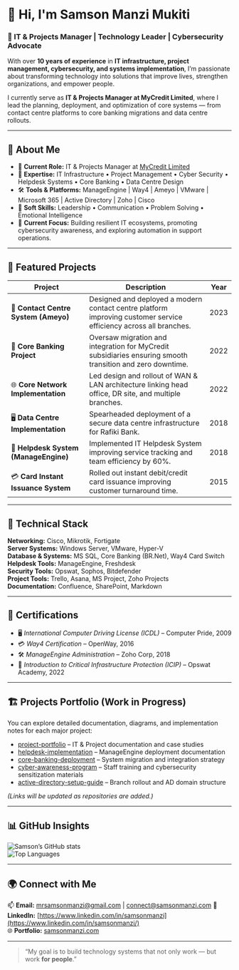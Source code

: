 # 👋 Hi, I'm **Samson Manzi Mukiti**

### 💼 IT & Projects Manager | Technology Leader | Cybersecurity Advocate

With over **10 years of experience** in **IT infrastructure, project management, cybersecurity, and systems implementation**, I’m passionate about transforming technology into solutions that improve lives, strengthen organizations, and empower people.

I currently serve as **IT & Projects Manager at MyCredit Limited**, where I lead the planning, deployment, and optimization of core systems — from contact centre platforms to core banking migrations and data centre rollouts.

---

## 🧩 About Me

- 💼 **Current Role:** IT & Projects Manager at [MyCredit Limited](https://www.linkedin.com/in/samson-manzi-a0864a51/)
- 🧠 **Expertise:** IT Infrastructure • Project Management • Cyber Security • Helpdesk Systems • Core Banking • Data Centre Design
- 🛠️ **Tools & Platforms:** ManageEngine | Way4 | Ameyo | VMware | Microsoft 365 | Active Directory | Zoho | Cisco
- 🎯 **Soft Skills:** Leadership • Communication • Problem Solving • Emotional Intelligence
- 🌱 **Current Focus:** Building resilient IT ecosystems, promoting cybersecurity awareness, and exploring automation in support operations.

---

## 🧱 Featured Projects

| Project | Description | Year |
|----------|--------------|------|
| 💬 **Contact Centre System (Ameyo)** | Designed and deployed a modern contact centre platform improving customer service efficiency across all branches. | 2023 |
| 🏦 **Core Banking Project** | Oversaw migration and integration for MyCredit subsidiaries ensuring smooth transition and zero downtime. | 2022 |
| 🌐 **Core Network Implementation** | Led design and rollout of WAN & LAN architecture linking head office, DR site, and multiple branches. | 2022 |
| 🖥️ **Data Centre Implementation** | Spearheaded deployment of a secure data centre infrastructure for Rafiki Bank. | 2018 |
| 🧰 **Helpdesk System (ManageEngine)** | Implemented IT Helpdesk System improving service tracking and team efficiency by 60%. | 2018 |
| 💳 **Card Instant Issuance System** | Rolled out instant debit/credit card issuance improving customer turnaround time. | 2015 |

---

## 🧰 Technical Stack

**Networking:** Cisco, Mikrotik, Fortigate  
**Server Systems:** Windows Server, VMware, Hyper-V  
**Database & Systems:** MS SQL, Core Banking (BR.Net), Way4 Card Switch  
**Helpdesk Tools:** ManageEngine, Freshdesk  
**Security Tools:** Opswat, Sophos, Bitdefender  
**Project Tools:** Trello, Asana, MS Project, Zoho Projects  
**Documentation:** Confluence, SharePoint, Markdown  

---

## 🧠 Certifications

- 🖥️ *International Computer Driving License (ICDL)* – Computer Pride, 2009  
- 💳 *Way4 Certification* – OpenWay, 2016  
- 🛠️ *ManageEngine Administration* – Zoho Corp, 2018  
- 🔐 *Introduction to Critical Infrastructure Protection (ICIP)* – Opswat Academy, 2022  

---

## 🏗️ Projects Portfolio (Work in Progress)

You can explore detailed documentation, diagrams, and implementation notes for each major project:

- [project-portfolio](#) – IT & Project documentation and case studies  
- [helpdesk-implementation](#) – ManageEngine deployment documentation  
- [core-banking-deployment](#) – System migration and integration strategy  
- [cyber-awareness-program](#) – Staff training and cybersecurity sensitization materials  
- [active-directory-setup-guide](#) – Branch rollout and AD domain structure  

*(Links will be updated as repositories are added.)*

---

## 📊 GitHub Insights

![Samson’s GitHub stats](https://github-readme-stats.vercel.app/api?username=samsonmanzi&show_icons=true&theme=default)  
![Top Languages](https://github-readme-stats.vercel.app/api/top-langs/?username=samsonmanzi&layout=compact)

---

## 🌍 Connect with Me

📫 **Email:** [mrsamsonmanzi@gmail.com](mailto:mrsamsonmanzi@gmail.com) | [connect@samsonmanzi.com](mailto:connect@samsonmanzi.com)
💼 **LinkedIn:** [https://www.linkedin.com/in/samsonmanzi](https://www.linkedin.com/in/samsonmanzi/)  
🌐 **Portfolio:** [samsonmanzi.com](https://samsonmanzi.com)

---

> “My goal is to build technology systems that not only work — but work **for people**.”
